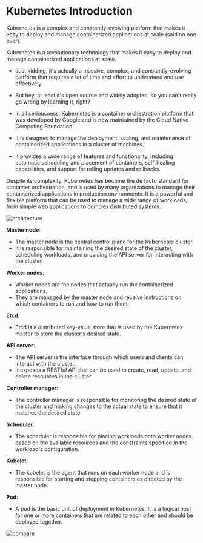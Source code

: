 # Kubernetes Introduction
Kubernetes is a complex and constantly-evolving platform that makes it easy to deploy and manage containerized applications at scale (said no one ever).

Kubernetes is a revolutionary technology that makes it easy to deploy and manage containerized applications at scale. 
* Just kidding, it's actually a massive, complex, and constantly-evolving platform that requires a lot of time and effort to understand and use effectively. 
* But hey, at least it's open source and widely adopted, so you can't really go wrong by learning it, right?

* In all seriousness, Kubernetes is a container orchestration platform that was developed by Google and is now maintained by the Cloud Native Computing Foundation. 
* It is designed to manage the deployment, scaling, and maintenance of containerized applications in a cluster of machines. 
* It provides a wide range of features and functionality, including automatic scheduling and placement of containers, self-healing capabilities, and support for rolling updates and rollbacks.

Despite its complexity, Kubernetes has become the de facto standard for container orchestration, and is used by many organizations to manage their containerized applications in production environments.
It is a powerful and flexible platform that can be used to manage a wide range of workloads, from simple web applications to complex distributed systems.


![architecture](https://phoenixnap.com/kb/wp-content/uploads/2021/04/full-kubernetes-model-architecture.png)

**Master node**: 
* The master node is the central control plane for the Kubernetes cluster. 
* It is responsible for maintaining the desired state of the cluster, scheduling workloads, and providing the API server for interacting with the cluster.

**Worker nodes**: 
* Worker nodes are the nodes that actually run the containerized applications. 
* They are managed by the master node and receive instructions on which containers to run and how to run them.

**Etcd**: 
* Etcd is a distributed key-value store that is used by the Kubernetes master to store the cluster's desired state.

**API server**: 
* The API server is the interface through which users and clients can interact with the cluster. 
* It exposes a RESTful API that can be used to create, read, update, and delete resources in the cluster.

**Controller manager**: 
* The controller manager is responsible for monitoring the desired state of the cluster and making changes to the actual state to ensure that it matches the desired state.

**Scheduler**: 
* The scheduler is responsible for placing workloads onto worker nodes based on the available resources and the constraints specified in the workload's configuration.

**Kubelet**: 
* The kubelet is the agent that runs on each worker node and is responsible for starting and stopping containers as directed by the master node.

**Pod**: 
* A pod is the basic unit of deployment in Kubernetes. It is a logical host for one or more containers that are related to each other and should be deployed together.

![compare](https://i.stack.imgur.com/s0TJ1.png)
